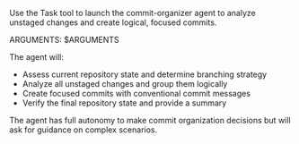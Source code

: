 Use the Task tool to launch the commit-organizer agent to analyze unstaged changes and create logical, focused commits.

ARGUMENTS: $ARGUMENTS

The agent will:
- Assess current repository state and determine branching strategy
- Analyze all unstaged changes and group them logically
- Create focused commits with conventional commit messages
- Verify the final repository state and provide a summary

The agent has full autonomy to make commit organization decisions but will ask for guidance on complex scenarios.
